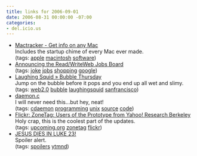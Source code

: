 ```yaml
---
title: links for 2006-09-01
date: 2006-08-31 00:00:00 -07:00
categories:
- del.icio.us
---
```


<ul class="delicious">
	<li>
		<div class="delicious-link"><a href="http://www.mactracker.ca/">Mactracker - Get info on any Mac</a></div>
		<div class="delicious-extended">Includes the startup chime of every Mac ever made.</div>
		<div class="delicious-tags">(tags: <a href="http://del.icio.us/torrez/apple">apple</a> <a href="http://del.icio.us/torrez/macintosh">macintosh</a> <a href="http://del.icio.us/torrez/software">software</a>)</div>
	</li>
	<li>
		<div class="delicious-link"><a href="http://www.readwriteweb.com/archives/links_30aug06.php">Announcing the Read/WriteWeb Jobs Board</a></div>
		<div class="delicious-tags">(tags: <a href="http://del.icio.us/torrez/joke">joke</a> <a href="http://del.icio.us/torrez/jobs">jobs</a> <a href="http://del.icio.us/torrez/shopping">shopping</a> <a href="http://del.icio.us/torrez/google">google</a>)</div>
	</li>
	<li>
		<div class="delicious-link"><a href="http://laughingsquid.com/2006/08/31/bubble-thursday/">Laughing Squid » Bubble Thursday</a></div>
		<div class="delicious-extended">Jump on the bubble before it pops and you end up all wet and slimy.</div>
		<div class="delicious-tags">(tags: <a href="http://del.icio.us/torrez/web2.0">web2.0</a> <a href="http://del.icio.us/torrez/bubble">bubble</a> <a href="http://del.icio.us/torrez/laughingsquid">laughingsquid</a> <a href="http://del.icio.us/torrez/sanfrancisco">sanfrancisco</a>)</div>
	</li>
	<li>
		<div class="delicious-link"><a href="http://graham.main.nc.us/~bhammel/graham/CPROGS/daemon.html">daemon.c</a></div>
		<div class="delicious-extended">I will never need this...but hey, neat!</div>
		<div class="delicious-tags">(tags: <a href="http://del.icio.us/torrez/cdaemon">cdaemon</a> <a href="http://del.icio.us/torrez/programming">programming</a> <a href="http://del.icio.us/torrez/unix">unix</a> <a href="http://del.icio.us/torrez/source">source</a> <a href="http://del.icio.us/torrez/code">code</a>)</div>
	</li>
	<li>
		<div class="delicious-link"><a href="http://www.flickr.com/groups/zonetagusers/discuss/72157594258417964/">Flickr: ZoneTag: Users of the Prototype from Yahoo! Research Berkeley</a></div>
		<div class="delicious-extended">Holy crap, this is the coolest part of the updates.</div>
		<div class="delicious-tags">(tags: <a href="http://del.icio.us/torrez/upcoming.org">upcoming.org</a> <a href="http://del.icio.us/torrez/zonetag">zonetag</a> <a href="http://del.icio.us/torrez/flickr">flickr</a>)</div>
	</li>
	<li>
		<div class="delicious-link"><a href="http://jesusdies.ytmnd.com/">JESUS DIES IN LUKE 23!</a></div>
		<div class="delicious-extended">Spoiler alert.</div>
		<div class="delicious-tags">(tags: <a href="http://del.icio.us/torrez/spoilers">spoilers</a> <a href="http://del.icio.us/torrez/ytmnd">ytmnd</a>)</div>
	</li>
</ul>
